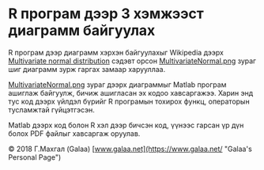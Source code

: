 # R програм дээр 3 хэмжээст диаграмм байгуулах

R програм дээр диаграмм хэрхэн байгуулахыг 
Wikipedia дээрх [Multivariate normal distribution](https://en.wikipedia.org/wiki/Multivariate_normal_distribution) сэдэвт орсон
[MultivariateNormal.png](https://commons.wikimedia.org/wiki/File:MultivariateNormal.png "Wikipedia дээрх нэг диаграмм") зураг шиг диаграмм
зурж гаргах замаар харууллаа.

[MultivariateNormal.png](https://commons.wikimedia.org/wiki/File:MultivariateNormal.png) зураг дээрх диаграммыг Matlab програм ашиглаж байгуулж,
бичиж ашигласан эх кодоо хавсаргажээ. Харин энд тус код дээрх үйлдэл бүрийг R програмын тохирох функц, операторын тусламжтай гүйцэтгэсэн.

Matlab дээрх код болон R хэл дээр бичсэн код, үүнээс гарсан үр дүн болох PDF файлыг хавсаргаж оруулав. 

© 2018 Г.Махгал (Galaa) [www.galaa.net](https://www.galaa.net/ "Galaa's Personal Page")
